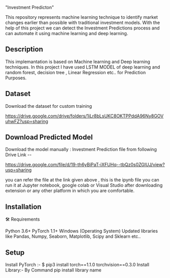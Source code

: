 "Investment Predicton"

This repository represents machine learning technique to identify market changes earlier than possible with traditional investment models.
With the help of this project we can detect the Investment Predictions process and can automate it using machine learning and deep learning.


 ## Description

This implemantation is based on Machine learning and Deep learning techniques.
In this project I have used LSTM MODEL of deep learning and random forest, decision tree , Linear Regression etc.. for Prediction Purposes.


## Dataset

Download the dataset for custom training

https://drive.google.com/drive/folders/1iLr8bLsUKC8OKTPPddA96Ny8GOVuhwFZ?usp=sharing


## Download Predicted Model

Download the model manually : Investment Prediction file from following Drive Link --

https://drive.google.com/file/d/19-th6yBiPaT-iXFUHq--tbQz0s0ZGlUJ/view?usp=sharing

you can refer the file at the link given above , this is the ipynb file you can run it at Jupyter notebook, google colab or Visual Studio after downloading extension 
or any other platform in which you are comfortable.

## Installation

🛠️ Requirements

Python 3.6+
PyTorch 1.1+
Windows (Operating System)
Updated libraries like Pandas, Numpy, Seaborn, Matplotlib, Scipy and Sklearn etc..

## Setup

Install PyTorch :-
$ pip3 install torch==1.1.0 torchvision==0.3.0
Install Library:-
By Command 
pip install library name

